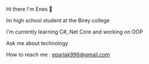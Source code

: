Hi there I'm Enes 👋

Im high school student at the Birey college

I'm currently learning C#,.Net Core and working on OOP

 Ask me about technology

 How to reach me : eparlak996@gmail.com

<!---
Enesp4rl4k/Enesp4rl4k is a ✨ special ✨ repository because its `README.md` (this file) appears on your GitHub profile.
You can click the Preview link to take a look at your changes.
--->

